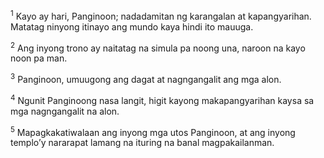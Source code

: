 <sup>1</sup>
Kayo ay hari, Panginoon; nadadamitan ng karangalan at kapangyarihan. Matatag ninyong itinayo ang mundo kaya hindi ito mauuga. 

<sup>2</sup>
Ang inyong trono ay naitatag na simula pa noong una, naroon na kayo noon pa man. 

<sup>3</sup>
Panginoon, umuugong ang dagat at nagngangalit ang mga alon. 

<sup>4</sup>
Ngunit Panginoong nasa langit, higit kayong makapangyarihan kaysa sa mga nagngangalit na alon. 

<sup>5</sup>
Mapagkakatiwalaan ang inyong mga utos Panginoon, at ang inyong temploʼy nararapat lamang na ituring na banal magpakailanman.